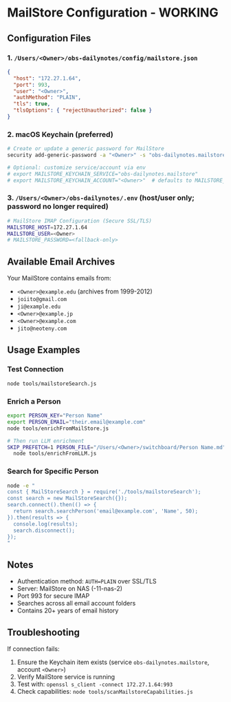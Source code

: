 # MailStore Configuration - WORKING

## Configuration Files

### 1. `/Users/<Owner>/obs-dailynotes/config/mailstore.json`

```json
{
  "host": "172.27.1.64",
  "port": 993,
  "user": "<Owner>",
  "authMethod": "PLAIN",
  "tls": true,
  "tlsOptions": { "rejectUnauthorized": false }
}
```

### 2. macOS Keychain (preferred)

```bash
# Create or update a generic password for MailStore
security add-generic-password -a "<Owner>" -s "obs-dailynotes.mailstore" -w '<your-password>' -U

# Optional: customize service/account via env
# export MAILSTORE_KEYCHAIN_SERVICE="obs-dailynotes.mailstore"
# export MAILSTORE_KEYCHAIN_ACCOUNT="<Owner>"  # defaults to MAILSTORE_USER
```

### 3. `/Users/<Owner>/obs-dailynotes/.env` (host/user only; password no longer required)

```bash
# MailStore IMAP Configuration (Secure SSL/TLS)
MAILSTORE_HOST=172.27.1.64
MAILSTORE_USER=<Owner>
# MAILSTORE_PASSWORD=<fallback-only>
```

## Available Email Archives

Your MailStore contains emails from:
- `<Owner>@example.edu` (archives from 1999-2012)
- `joiito@gmail.com`
- `ji@example.edu`
- `<Owner>@example.jp`
- `<Owner>@example.com`
- `jito@neoteny.com`

## Usage Examples

### Test Connection

```bash
node tools/mailstoreSearch.js
```

### Enrich a Person

```bash
export PERSON_KEY="Person Name"
export PERSON_EMAIL="their.email@example.com"
node tools/enrichFromMailStore.js

# Then run LLM enrichment
SKIP_PREFETCH=1 PERSON_FILE="/Users/<Owner>/switchboard/Person Name.md" \
  node tools/enrichFromLLM.js
```

### Search for Specific Person

```bash
node -e "
const { MailStoreSearch } = require('./tools/mailstoreSearch');
const search = new MailStoreSearch({});
search.connect().then(() => {
  return search.searchPerson('email@example.com', 'Name', 50);
}).then(results => {
  console.log(results);
  search.disconnect();
});
"
```

## Notes

- Authentication method: `AUTH=PLAIN` over SSL/TLS
- Server: MailStore on NAS (<Owner>-11-nas-2)
- Port 993 for secure IMAP
- Searches across all email account folders
- Contains 20+ years of email history

## Troubleshooting

If connection fails:
1. Ensure the Keychain item exists (service `obs-dailynotes.mailstore`, account `<Owner>`)
2. Verify MailStore service is running
3. Test with: `openssl s_client -connect 172.27.1.64:993`
4. Check capabilities: `node tools/scanMailstoreCapabilities.js`
